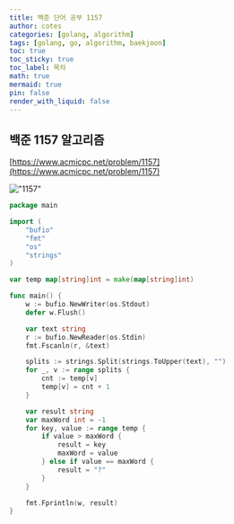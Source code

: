 ```yaml
---
title: 백준 단어 공부 1157
author: cotes
categories: [golang, algorithm]
tags: [golang, go, algorithm, baekjoon]
toc: true
toc_sticky: true
toc_label: 목차
math: true
mermaid: true
pin: false
render_with_liquid: false
---
```


## 백준 1157 알고리즘  
[https://www.acmicpc.net/problem/1157](https://www.acmicpc.net/problem/1157)

!["1157"](/assets/img/algorithm/baekjoon_1157.png)  

```go
package main

import (
	"bufio"
	"fmt"
	"os"
	"strings"
)

var temp map[string]int = make(map[string]int)

func main() {
	w := bufio.NewWriter(os.Stdout)
	defer w.Flush()

	var text string
	r := bufio.NewReader(os.Stdin)
	fmt.Fscanln(r, &text)

	splits := strings.Split(strings.ToUpper(text), "")
	for _, v := range splits {
		cnt := temp[v]
		temp[v] = cnt + 1
	}

	var result string
	var maxWord int = -1
	for key, value := range temp {
		if value > maxWord {
			result = key
			maxWord = value
		} else if value == maxWord {
			result = "?"
		}
	}

	fmt.Fprintln(w, result)
}

```